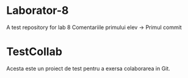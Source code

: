 # Laborator-8
A test repository for lab 8
Comentariile primului elev -> Primul commit
# TestCollab
Acesta este un proiect de test pentru a exersa colaborarea in Git.
